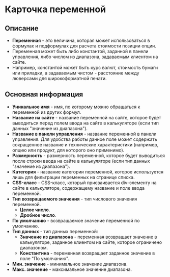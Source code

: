 # Карточка переменной
## Описание
* __Переменная__ - это величина, которая может использоваться в формулах и подформулах для расчета стоимости позиции опции.
* Переменная может быть либо константой, заданной в панели управления, либо числом из диапазона, задаваемым клиентом на сайте.
* Например, константой может быть курс валют, стоимость бумаги или приладки, а задаваемым чистом - расстояние между люверсами для широкоформатной печати.

## Основная информация
* __Уникальное имя__ - имя, по которому можно обращаться к переменной из других формул.
* __Название на сайте__ - название переменной на сайте, которое будет выводиться перед полем ввода на сайте в калькуляторе (если тип данных "значение из диапазона").
* __Название в панели управления__ - название переменной в панели управления. Для удобства работы данное поле может содержать сокращенное название и технические характеристики (например, опцию или продукт, для которого оно применимо).
* __Размерность__ - размерность переменной, которое будет выводиться после строки ввода на сайте в калькуляторе (если тип данных "значение из диапазона").
* __Категория__ - название категории переменной, которое используется лишь для фильтрации переменных на странице списка.
* __CSS-класс__ - CSS-класс, который присваивается div-элементу на сайте в калькуляторе, содержащему название и поле ввода переменной.
* __Тип возвращаемого значения__ - тип числового значения переменной.
    + __Целое число__.
    + __Дробное число__.
* __По умолчанию__ - возвращаемое значение переменной по умолчанию.
* __Тип данных__ - тип данных переменной:
    + __Значение из диапазона__ - переменная возвращает значение в калькуляторе, заданное клиентом на сайте, которое ограничено диапазоном.
    + __Константина__ - переменная возвращает заданное значение в поле "По умолчанию".
* __Мин. значение__ - минимальное значение диапазона.
* __Макс. значение__ - максимальное значение диапазона.
